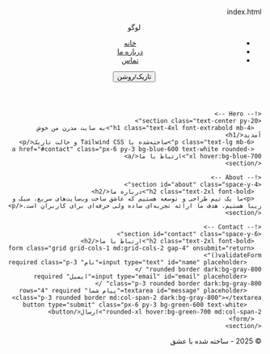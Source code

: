 index.html
<!DOCTYPE html>
<html lang="fa" dir="rtl">
<head>
  <meta charset="UTF-8" />
  <meta name="viewport" content="width=device-width, initial-scale=1.0" />
  <meta name="description" content="سایت مدرن و واکنش‌گرا با حالت تاریک" />
  <title>سایت مدرن من</title>
  <link href="https://cdn.jsdelivr.net/npm/tailwindcss@2.2.19/dist/tailwind.min.css" rel="stylesheet">
</head>
<body class="bg-white text-gray-900 dark:bg-gray-900 dark:text-white transition-colors duration-300">

  <!-- Header -->
  <header class="bg-gray-100 dark:bg-gray-800 shadow-md sticky top-0 z-50">
    <nav class="max-w-6xl mx-auto flex items-center justify-between p-4">
      <div class="text-xl font-bold">لوگو</div>
      <ul class="flex gap-6">
        <li><a href="#" class="hover:text-blue-500">خانه</a></li>
        <li><a href="#about" class="hover:text-blue-500">درباره ما</a></li>
        <li><a href="#contact" class="hover:text-blue-500">تماس</a></li>
      </ul>
      <button id="toggleDark" class="p-2 bg-gray-300 dark:bg-gray-700 rounded-full">تاریک/روشن</button>
    </nav>
  </header>

  <!-- Main -->
  <main class="max-w-6xl mx-auto p-4 space-y-20">

    <!-- Hero -->
    <section class="text-center py-20">
      <h1 class="text-4xl font-extrabold mb-4">به سایت مدرن من خوش آمدید</h1>
      <p class="text-lg mb-6">ساخته‌شده با Tailwind CSS و حالت تاریک</p>
      <a href="#contact" class="px-6 py-3 bg-blue-600 text-white rounded-xl hover:bg-blue-700">ارتباط با ما</a>
    </section>

    <!-- About -->
    <section id="about" class="space-y-4">
      <h2 class="text-2xl font-bold">درباره ما</h2>
      <p>ما یک تیم طراحی و توسعه هستیم که عاشق ساخت وب‌سایت‌های سریع، سبک و زیبا هستیم. هدف ما ارائه تجربه‌ای ساده ولی حرفه‌ای برای کاربران است.</p>
    </section>

    <!-- Contact -->
    <section id="contact" class="space-y-6">
      <h2 class="text-2xl font-bold">ارتباط با ما</h2>
      <form class="grid grid-cols-1 md:grid-cols-2 gap-4" onsubmit="return validateForm()">
        <input type="text" id="name" placeholder="نام" required class="p-3 rounded border dark:bg-gray-800" />
        <input type="email" id="email" placeholder="ایمیل" required class="p-3 rounded border dark:bg-gray-800" />
        <textarea id="message" placeholder="پیام شما" rows="4" required class="p-3 rounded border md:col-span-2 dark:bg-gray-800"></textarea>
        <button type="submit" class="px-6 py-3 bg-green-600 text-white rounded-xl hover:bg-green-700 md:col-span-2">ارسال</button>
      </form>
    </section>

  </main>

  <!-- Footer -->
  <footer class="text-center py-6 bg-gray-200 dark:bg-gray-800 mt-20">
    <p>&copy; 2025 - ساخته شده با عشق</p>
  </footer>

  <!-- Script -->
  <script>
    document.getElementById('toggleDark').addEventListener('click', () => {
      document.documentElement.classList.toggle('dark');
    });

    function validateForm() {
      const name = document.getElementById('name').value.trim();
      const email = document.getElementById('email').value.trim();
      const message = document.getElementById('message').value.trim();
      const emailRegex = /^[^\\s@]+@[^\\s@]+\\.[^\\s@]+$/;

      if (!name || !email || !message) {
        alert("لطفاً تمام فیلدها را پر کنید");
        return false;
      }

      if (!emailRegex.test(email)) {
        alert("ایمیل معتبر وارد کنید");
        return false;
      }

      alert("پیام شما با موفقیت ارسال شد!");
      return true;
    }
  </script>

</body>
</html>